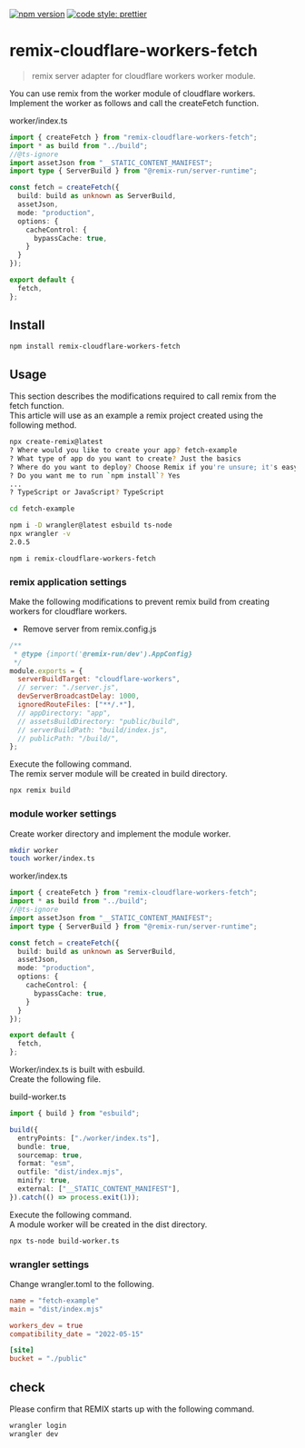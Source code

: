 [![npm version](https://badge.fury.io/js/angular2-expandable-list.svg)](https://badge.fury.io/js/angular2-expandable-list)
[![code style: prettier](https://img.shields.io/badge/code_style-prettier-ff69b4.svg?style=flat-square)](https://github.com/prettier/prettier)

# remix-cloudflare-workers-fetch

> remix server adapter for cloudflare workers worker module.

You can use remix from the worker module of cloudflare workers.  
Implement the worker as follows and call the createFetch function.  

worker/index.ts
```ts
import { createFetch } from "remix-cloudflare-workers-fetch";
import * as build from "../build";
//@ts-ignore
import assetJson from "__STATIC_CONTENT_MANIFEST";
import type { ServerBuild } from "@remix-run/server-runtime";

const fetch = createFetch({
  build: build as unknown as ServerBuild,
  assetJson,
  mode: "production",
  options: {
    cacheControl: {
      bypassCache: true,
    }
  }
});

export default {
  fetch,
};
```

## Install

```sh
npm install remix-cloudflare-workers-fetch
```

## Usage

This section describes the modifications required to call remix from the fetch function.    
This article will use as an example a remix project created using the following method.

```sh
npx create-remix@latest
? Where would you like to create your app? fetch-example
? What type of app do you want to create? Just the basics
? Where do you want to deploy? Choose Remix if you're unsure; it's easy to change deployment targets. Cloudflare Workers
? Do you want me to run `npm install`? Yes
...
? TypeScript or JavaScript? TypeScript

cd fetch-example

npm i -D wrangler@latest esbuild ts-node
npx wrangler -v
2.0.5

npm i remix-cloudflare-workers-fetch
```

### remix application settings

Make the following modifications to prevent remix build from creating workers for cloudflare workers.  

- Remove server from remix.config.js

```js
/**
 * @type {import('@remix-run/dev').AppConfig}
 */
module.exports = {
  serverBuildTarget: "cloudflare-workers",
  // server: "./server.js", 
  devServerBroadcastDelay: 1000,
  ignoredRouteFiles: ["**/.*"],
  // appDirectory: "app",
  // assetsBuildDirectory: "public/build",
  // serverBuildPath: "build/index.js",
  // publicPath: "/build/",
};
```
Execute the following command.  
The remix server module will be created in build directory.

```sh
npx remix build
```


### module worker settings

Create worker directory and implement the module worker.

```sh
mkdir worker
touch worker/index.ts
```

worker/index.ts
```ts
import { createFetch } from "remix-cloudflare-workers-fetch";
import * as build from "../build";
//@ts-ignore
import assetJson from "__STATIC_CONTENT_MANIFEST";
import type { ServerBuild } from "@remix-run/server-runtime";

const fetch = createFetch({
  build: build as unknown as ServerBuild,
  assetJson,
  mode: "production",
  options: {
    cacheControl: {
      bypassCache: true,
    }
  }
});

export default {
  fetch,
};
```

Worker/index.ts is built with esbuild.  
Create the following file.

build-worker.ts
```ts
import { build } from "esbuild";

build({
  entryPoints: ["./worker/index.ts"],
  bundle: true,
  sourcemap: true,
  format: "esm",
  outfile: "dist/index.mjs",
  minify: true,
  external: ["__STATIC_CONTENT_MANIFEST"],
}).catch(() => process.exit(1));
```

Execute the following command.  
A module worker will be created in the dist directory.

```sh
npx ts-node build-worker.ts
```

### wrangler settings

Change wrangler.toml to the following.

```toml
name = "fetch-example"
main = "dist/index.mjs"

workers_dev = true
compatibility_date = "2022-05-15"

[site]
bucket = "./public"
```

## check

Please confirm that REMIX starts up with the following command.

```sh
wrangler login
wrangler dev
```